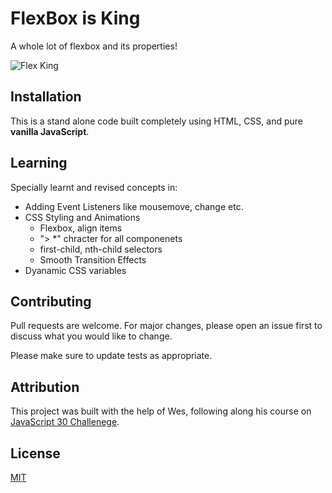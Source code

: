 # FlexBox is King

A whole lot of flexbox and its properties!

![Flex King](./flexking.gif)

## Installation

This is a stand alone code built completely using HTML, CSS, and pure **vanilla JavaScript**.

## Learning

Specially learnt and revised concepts in:

- Adding Event Listeners like mousemove, change etc.
- CSS Styling and Animations
  - Flexbox, align items
  - "> \*" chracter for all componenets
  - first-child, nth-child selectors
  - Smooth Transition Effects
- Dyanamic CSS variables

## Contributing

Pull requests are welcome. For major changes, please open an issue first
to discuss what you would like to change.

Please make sure to update tests as appropriate.

## Attribution

This project was built with the help of Wes, following along his course on [JavaScript 30 Challenege](https://javascript30.com/).

## License

[MIT](https://choosealicense.com/licenses/mit/)
